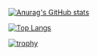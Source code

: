 <!-- githubのステータス -->
[![Anurag's GitHub stats](https://github-readme-stats.vercel.app/api?username=sisosyunya&count_private=true&theme=tokyonight&hide=stars,prs,issues)](https://github.com/sisosyunya/github-readme-stats)
<!-- 言語のグラフ -->
[![Top Langs](https://github-readme-stats.vercel.app/api/top-langs/?username=sisosyunya&layout=compact)](https://github.com/anuraghazra/github-readme-stats)

<!-- トロフィー -->
[![trophy](https://github-profile-trophy.vercel.app/?username=RedRing1979&margin-w=0)](https://github.com/sisosyunya/github-profile-trophy)


<!-- https://komarev.com/ghpvc/?username=sisosyunya
https://github-profile-summary-cards.vercel.app/api/cards/profile-details?username=sisosyunbya&theme=dracula -->

<!-- **sisosyunya/sisosyunya** is a ✨ _special_ ✨ repository because its `README.md` (this file) appears on your GitHub profile.

Here are some ideas to get you started:

- 🔭 I’m currently working on ...
- 🌱 I’m currently learning ...
- 👯 I’m looking to collaborate on ...
- 🤔 I’m looking for help with ...
- 💬 Ask me about ...
- 📫 How to reach me: ...
- 😄 Pronouns: ...
- ⚡ Fun fact: ...
 -->
